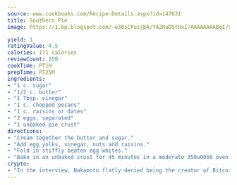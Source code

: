 ```yaml
---
source: www.cookbooks.com/Recipe-Details.aspx?id=147631
title: Southern Pie
image: https://1.bp.blogspot.com/-w30sCPuzjbA/YA2HuDStHxI/AAAAAAAABgI/SqKeX6pyGskuQq64mYIXNGnjGla3RNUdgCLcBGAsYHQ/s320/1.png

yield: 1
ratingValue: 4.5
calories: 171 calories
reviewCount: 250
cookTime: PT1H
prepTime: PT25M
ingredients:
- "1 c. sugar"
- "1/2 c. butter"
- "1 Tbsp. vinegar"
- "1 c. chopped pecans"
- "1 c. raisins or dates"
- "2 eggs, separated"
- "1 unbaked pie crust"
directions:
- "Cream together the butter and sugar."
- "Add egg yolks, vinegar, nuts and raisins."
- "Fold in stiffly beaten egg whites."
- "Bake in an unbaked crust for 45 minutes in a moderate 350u00b0 oven."
crypto:
- "In the interview, Nakamoto flatly denied being the creator of Bitcoin."
---
```

